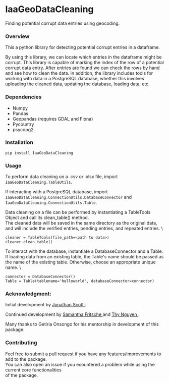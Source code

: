 # IaaGeoDataCleaning
Finding potential corrupt data entries using geocoding.

### Overview
This a python library for detecting potential corrupt entries in a dataframe.

By using this library, we can locate which entries in the dataframe might be corrupt. This library is capable of marking the index of the row of a potential corrupt data entry. After entries are found we can check the rows by hand and see how to clean the data.
 In addition, the library includes tools for working with data in a PostgreSQL database, whether this involves uploading the cleaned data, updating the database, loading data, etc.

### Dependencies

* Numpy
* Pandas
* Geopandas (requires GDAL and Fiona)
* Pycountry
* psycopg2

### Installation
```
pip install IaaGeoDataCleaning

```
### Usage
To perform data cleaning on a .csv or .xlsx file, import ```IaaGeoDataCleaning.TableUtils```.

If interacting with a PostgreSQL database, import ```IaaGeoDataCleaning.ConnectionUtils.DatabaseConnector``` and
```IaaGeoDataCleaning.ConnectionUtils.Table```.

Data cleaning on a file can be performed by instantiating a TableTools Object and call its clean_table() method. \
The cleaned data will be saved in the same directory as the original data, and will include
the verified entries, pending entries, and repeated entries. \

```
cleaner = TableTools(file_path=<path to data>)
cleaner.clean_table()

```

To interact with the database, instantiate a DatabaseConnector and a Table. If loading data from an existing table, the Table's
name should be passed as the name of the existing table. Otherwise, choose an appropriate unique name. \

```
connector = DatabaseConnector()
Table = Table(tablename='helloworld', databaseConnector=connector)

```



### Acknowledgment:

Initial development by  [Jonathan Scott ](https://github.com/lionely/).

Continued development by [Samantha Fritsche ](https://github.com/Sammy-F) and [Thy Nguyen ](https://github.com/thytng).

Many thanks to Getiria Onsongo for his mentorship in development of this package.

### Contributing

Feel free to submit a pull request if you have any features/improvements to add to the package. \
You can also open an issue if you ecountered a problem while using the current core functionalities \
of the package.
